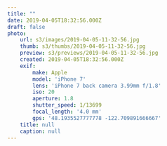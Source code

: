 ```yaml
---
title: ""
date: 2019-04-05T18:32:56.000Z
draft: false
photo:
    url: s3/images/2019-04-05-11-32-56.jpg
    thumb: s3/thumbs/2019-04-05-11-32-56.jpg
    preview: s3/previews/2019-04-05-11-32-56.jpg
    created: 2019-04-05T18:32:56.000Z
    exif:
        make: Apple
        model: 'iPhone 7'
        lens: 'iPhone 7 back camera 3.99mm f/1.8'
        iso: 20
        aperture: 1.8
        shutter_speed: 1/13699
        focal_length: '4.0 mm'
        gps: '48.1935527777778 -122.709891666667'
    title: null
    caption: null
---
```


